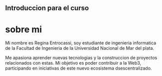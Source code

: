 Introduccion para el curso
---
# sobre mi
Mi nombre es Regina Entrocassi, soy estudiante de ingenieria informatica de la Facultad de Ingenieria de la Universidad Nacional de Mar del plata. 

Me apasiona aprender nuevas tecnologias y la construccion de proyectos relacionados con estas. Mi objetivo es poder contribuir a la Web3, participando en iniciativas de este nuevo ecosistema dsescentralizado. 

